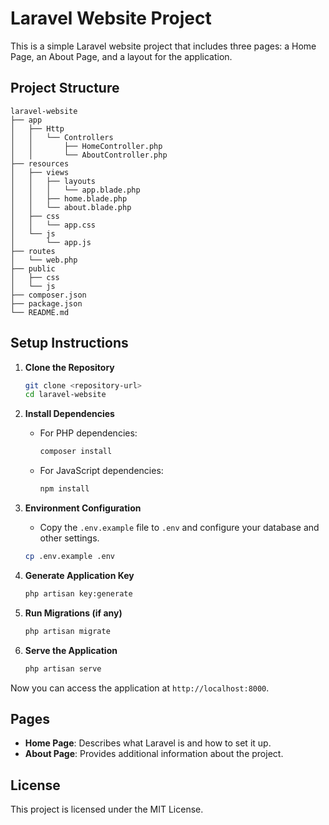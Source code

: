 # Laravel Website Project

This is a simple Laravel website project that includes three pages: a Home Page, an About Page, and a layout for the application.

## Project Structure

```
laravel-website
├── app
│   ├── Http
│   │   └── Controllers
│   │       ├── HomeController.php
│   │       └── AboutController.php
├── resources
│   ├── views
│   │   ├── layouts
│   │   │   └── app.blade.php
│   │   ├── home.blade.php
│   │   └── about.blade.php
│   ├── css
│   │   └── app.css
│   └── js
│       └── app.js
├── routes
│   └── web.php
├── public
│   ├── css
│   └── js
├── composer.json
├── package.json
└── README.md
```

## Setup Instructions

1. **Clone the Repository**
   ```bash
   git clone <repository-url>
   cd laravel-website
   ```

2. **Install Dependencies**
   - For PHP dependencies:
     ```bash
     composer install
     ```
   - For JavaScript dependencies:
     ```bash
     npm install
     ```

3. **Environment Configuration**
   - Copy the `.env.example` file to `.env` and configure your database and other settings.
   ```bash
   cp .env.example .env
   ```

4. **Generate Application Key**
   ```bash
   php artisan key:generate
   ```

5. **Run Migrations (if any)**
   ```bash
   php artisan migrate
   ```

6. **Serve the Application**
   ```bash
   php artisan serve
   ```

Now you can access the application at `http://localhost:8000`.

## Pages

- **Home Page**: Describes what Laravel is and how to set it up.
- **About Page**: Provides additional information about the project.

## License

This project is licensed under the MIT License.